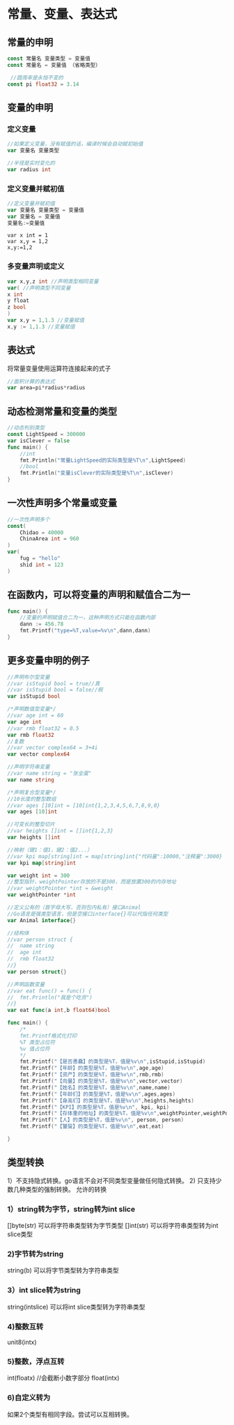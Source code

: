 # 常量、变量、表达式

## 常量的申明

```go
const 常量名 变量类型 = 变量值
const 常量名 = 变量值 （省略类型）
```

```go
 //圆周率是永恒不变的
const pi float32 = 3.14 
```

## 变量的申明

### 定义变量

```go
//如果定义变量，没有赋值的话，编译时候会自动赋初始值
var 变量名 变量类型
```

```go
//半径是实时变化的
var radius int
```

### 定义变量并赋初值

```go
//定义变量并赋初值
var 变量名 变量类型 = 变量值
var 变量名 = 变量值
变量名:=变量值
```

```
var x int = 1
var x,y = 1,2
x,y:=1,2
```

### 多变量声明或定义

```go
var x,y,z int //声明类型相同变量
var( //声明类型不同变量
x int
y float
z bool
)
var x,y = 1,1.3 //变量赋值
x,y := 1,1.3 //变量赋值
```

## 表达式

将常量变量使用运算符连接起来的式子

```go
//面积计算的表达式
var area=pi*radius*radius	
```

## 动态检测常量和变量的类型

```go
//动态判别类型
const LightSpeed = 300000
var isClever = false
func main() {
    //int
    fmt.Println("常量LightSpeed的实际类型是%T\n",LightSpeed)
    //bool
    fmt.Println("变量isClever的实际类型是%T\n",isClever)
}   
```

## 一次性声明多个常量或变量

```go
//一次性声明多个
const(
    Chidao = 40000
    ChinaArea int = 960
)
var(
    fug = "hello"
    shid int = 123
)
```

## 在函数内，可以将变量的声明和赋值合二为一

```go
func main() {
    //变量的声明赋值合二为一，这种声明方式只能在函数内部
    dann := 456.78
    fmt.Printf("type=%T,value=%v\n",dann,dann)
}   
```

## 更多变量申明的例子

```go
//声明布尔型变量
//var isStupid bool = true//真
//var isStupid bool = false//假
var isStupid bool

/*声明数值型变量*/
//var age int = 60
var age int
//var rmb float32 = 0.5
var rmb float32
//复数
//var vector complex64 = 3+4i
var vector complex64

//声明字符串变量
//var name string = "张全蛋"
var name string

/*声明复合型变量*/
//10长度的整型数组
//var ages [10]int = [10]int{1,2,3,4,5,6,7,8,9,0}
var ages [10]int

//可变长的整型切片
//var heights []int = []int{1,2,3}
var heights []int

//映射（键1：值1，键2：值2...）
//var kpi map[string]int = map[string]int{"代码量":10000,"注释量":3000}
var kpi map[string]int

var weight int = 300
//整型指针，weightPointer存放的不是300，而是放置300的内存地址
//var weightPointer *int = &weight
var weightPointer *int

//定义公有的（首字母大写，否则包内私有）接口Animal
//Go语言是强类型语言，但是空接口interface{}可以代指任何类型
var Animal interface{}

//结构体
//var person struct {
//  name string
//  age int
//  rmb float32
//}
var person struct{}

//声明函数变量
//var eat func() = func() {
//  fmt.Println("我是个吃货")
//}
var eat func(a int,b float64)bool

func main() {
    /*
    fmt.Printf格式化打印
    %T 类型占位符
    %v 值占位符
    */
    fmt.Printf("【是否愚蠢】的类型是%T，值是%v\n",isStupid,isStupid)
    fmt.Printf("【年龄】的类型是%T，值是%v\n",age,age)
    fmt.Printf("【资产】的类型是%T，值是%v\n",rmb,rmb)
    fmt.Printf("【向量】的类型是%T，值是%v\n",vector,vector)
    fmt.Printf("【姓名】的类型是%T，值是%v\n",name,name)
    fmt.Printf("【年龄们】的类型是%T，值是%v\n",ages,ages)
    fmt.Printf("【身高们】的类型是%T，值是%v\n",heights,heights)
    fmt.Printf("【KPI】的类型是%T，值是%v\n", kpi, kpi)
    fmt.Printf("【存体重的地址】的类型是%T，值是%v\n",weightPointer,weightPointer)
    fmt.Printf("【人】的类型是%T，值是%v\n", person, person)
    fmt.Printf("【饕餮】的类型是%T，值是%v\n",eat,eat)

}
```

## 类型转换

 1）不支持隐式转换。go语言不会对不同类型变量做任何隐式转换。
2) 只支持少数几种类型的强制转换。
允许的转换

### 1）string转为字节，string转为int slice

[]byte(str)  可以将字符串类型转为字节类型
[]int(str)   可以将字符串类型转为int slice类型

### 2)字节转为string

string(b) 可以将字节类型转为字符串类型

### 3）int slice转为string

string(intslice) 可以将int slice类型转为字符串类型

### 4)整数互转

unit8(intx)

### 5)整数，浮点互转

int(floatx)   //会截断小数字部分
float(intx)

### 6)自定义转为

如果2个类型有相同字段。尝试可以互相转换。